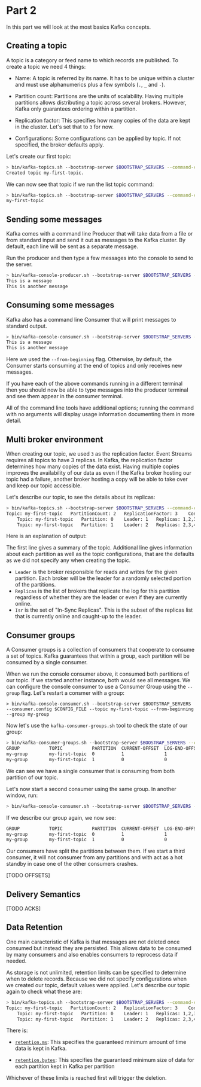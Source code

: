 # Part 2

In this part we will look at the most basics Kafka concepts.

## Creating a topic

A topic is a category or feed name to which records are published. To create a topic we need 4 things:

- Name: A topic is referred by its name. It has to be unique within a cluster and must use alphanumerics plus a few symbols (`.`, `_` and `-`).

- Partition count: Partitions are the units of scalability. Having multiple partitions allows distributing a topic across several brokers. However, Kafka only guarantees ordering within a partition.

- Replication factor: This specifies how many copies of the data are kept in the cluster. Let's set that to `3` for now.

- Configurations: Some configurations can be applied by topic. If not specified, the broker defaults apply.


Let's create our first topic:

```sh
> bin/kafka-topics.sh --bootstrap-server $BOOTSTRAP_SERVERS --command-config $CONFIG_FILE --create --replication-factor 3 --partitions 2 --topic my-first-topic
Created topic my-first-topic.
```

We can now see that topic if we run the list topic command:
```sh
> bin/kafka-topics.sh --bootstrap-server $BOOTSTRAP_SERVERS --command-config $CONFIG_FILE --list
my-first-topic
```

## Sending some messages

Kafka comes with a command line Producer that will take data from a file or from standard input and send it out as messages to the Kafka cluster. By default, each line will be sent as a separate message.

Run the producer and then type a few messages into the console to send to the server.

```sh
> bin/kafka-console-producer.sh --bootstrap-server $BOOTSTRAP_SERVERS --producer.config $CONFIG_FILE --topic my-first-topic
This is a message
This is another message
```

## Consuming some messages

Kafka also has a command line Consumer that will print messages to standard output.

```sh
> bin/kafka-console-consumer.sh --bootstrap-server $BOOTSTRAP_SERVERS --consumer.config $CONFIG_FILE --topic my-first-topic --from-beginning
This is a message
This is another message
```

Here we used the `--from-beginning` flag. Otherwise, by default, the Consumer starts consuming at the end of topics and only receives new messages.

If you have each of the above commands running in a different terminal then you should now be able to type messages into the producer terminal and see them appear in the consumer terminal.

All of the command line tools have additional options; running the command with no arguments will display usage information documenting them in more detail.

## Multi broker environment

When creating our topic, we used `3` as the replication factor. Event Streams requires all topics to have 3 replicas. In Kafka, the replication factor determines how many copies of the data exist. Having multiple copies improves the availability of our data as even if the Kafka broker hosting our topic had a failure, another broker hosting a copy will be able to take over and keep our topic accessible.

Let's describe our topic, to see the details about its replicas:

```sh
> bin/kafka-topics.sh --bootstrap-server $BOOTSTRAP_SERVERS --command-config $CONFIG_FILE --describe --topic my-first-topic
Topic: my-first-topic	PartitionCount: 2	ReplicationFactor: 3	Configs: min.insync.replicas=2,segment.bytes=536870912,retention.ms=86400000,retention.bytes=1073741824
	Topic: my-first-topic	Partition: 0	Leader: 1	Replicas: 1,2,3	Isr: 1,2,3
	Topic: my-first-topic	Partition: 1	Leader: 2	Replicas: 2,3,4	Isr: 2,3,4
```

Here is an explanation of output:

The first line gives a summary of the topic. Additional line gives information about each partition as well as the topic configurations, that are the defaults as we did not specify any when creating the topic.

- `Leader` is the broker responsible for reads and writes for the given partition. Each broker will be the leader for a randomly selected portion of the partitions.
- `Replicas` is the list of brokers that replicate the log for this partition regardless of whether they are the leader or even if they are currently online.
- `Isr` is the set of "In-Sync Replicas". This is the subset of the replicas list that is currently online and caught-up to the leader.

## Consumer groups

A Consumer groups is a collection of consumers that cooperate to consume a set of topics. Kafka guarantees that within a group, each partition will be consumed by a single consumer.

When we run the console consumer above, it consumed both partitions of our topic. If we started another instance, both would see all messages. We can configure the console consumer to use a Consumer Group using the `--group` flag. Let's restart a consmer with a group:

```
> bin/kafka-console-consumer.sh --bootstrap-server $BOOTSTRAP_SERVERS --consumer.config $CONFIG_FILE --topic my-first-topic --from-beginning --group my-group
```

Now let's use the `kafka-consumer-groups.sh` tool to check the state of our group:
```sh
> bin/kafka-consumer-groups.sh --bootstrap-server $BOOSTRAP_SERVERS --command-config $CONFIG_FILE --describe --group my-group
GROUP           TOPIC           PARTITION  CURRENT-OFFSET  LOG-END-OFFSET  LAG             CONSUMER-ID                                              HOST            CLIENT-ID
my-group        my-first-topic  0          1               1               0               consumer-my-group-1-a139ff8b-4e7d-40e4-8c81-660b629913d5 /169.254.0.3    consumer-my-group-1
my-group        my-first-topic  1          0               0               0               consumer-my-group-1-a139ff8b-4e7d-40e4-8c81-660b629913d5 /169.254.0.3    consumer-my-group-1
```

We can see we have a single consumer that is consuming from both partition of our topic.

Let's now start a second consumer using the same group. In another window, run:
```sh
> bin/kafka-console-consumer.sh --bootstrap-server $BOOTSTRAP_SERVERS --consumer.config $CONFIG_FILE --topic my-first-topic --from-beginning --group my-group
```

If we describe our group again, we now see:
```sh
GROUP           TOPIC           PARTITION  CURRENT-OFFSET  LOG-END-OFFSET  LAG             CONSUMER-ID                                              HOST            CLIENT-ID
my-group        my-first-topic  0          1               1               0               consumer-my-group-1-287eb22f-a2e2-4a8d-9c22-b120622bf885 /169.254.0.3    consumer-my-group-1
my-group        my-first-topic  1          0               0               0               consumer-my-group-1-a139ff8b-4e7d-40e4-8c81-660b629913d5 /169.254.0.3    consumer-my-group-1
```

Our consumers have split the partitions between them. If we start a third consumer, it will not consumer from any partitions and with act as a hot standby in case one of the other consumers crashes.

[TODO OFFSETS]


## Delivery Semantics

[TODO ACKS]

## Data Retention

One main caracteristic of Kafka is that messages are not deleted once consumed but instead they are persisted. This allows data to be consumed by many consumers and also enables consumers to reprocess data if needed.

As storage is not unlimited, retention limits can be specified to determine when to delete records. Because we did not specify configurations when we created our topic, default values were applied. Let's describe our topic again to check what these are:

```sh
> bin/kafka-topics.sh --bootstrap-server $BOOTSTRAP_SERVERS --command-config $CONFIG_FILE --describe --topic my-first-topic
Topic: my-first-topic	PartitionCount: 2	ReplicationFactor: 3	Configs: min.insync.replicas=2,segment.bytes=536870912,retention.ms=86400000,retention.bytes=1073741824
	Topic: my-first-topic	Partition: 0	Leader: 1	Replicas: 1,2,3	Isr: 1,2,3
	Topic: my-first-topic	Partition: 1	Leader: 2	Replicas: 2,3,4	Isr: 2,3,4
```

There is:

- [`retention.ms`](http://kafka.apache.org/documentation/#retention.ms): This specifies the guaranteed minimum amount of time data is kept in Kafka. 

- [`retention.bytes`](http://kafka.apache.org/documentation/#retention.bytes): This specifies the guaranteed minimum size of data for each partition kept in Kafka per partition

Whichever of these limits is reached first will trigger the deletion.
